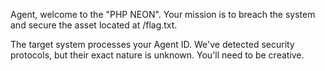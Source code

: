 Agent, welcome to the "PHP NEON". Your mission is to breach the system and secure the asset located at /flag.txt.

The target system processes your Agent ID. We've detected security protocols, but their exact nature is unknown. You'll need to be creative.